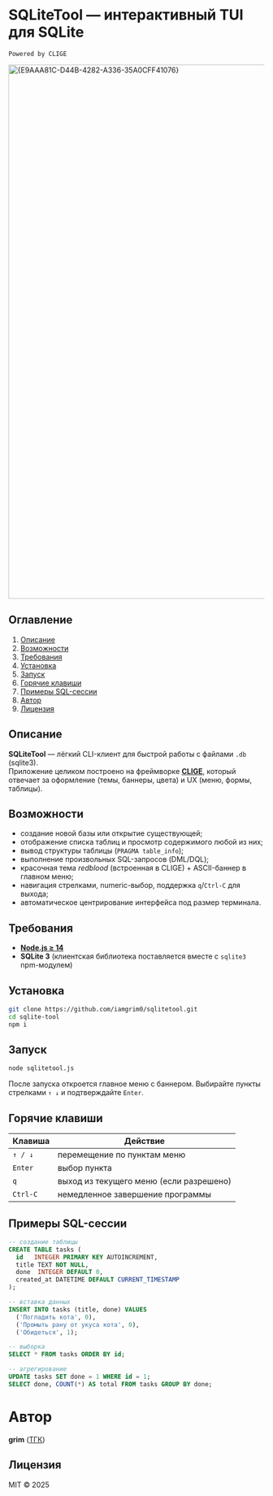 # SQLiteTool — интерактивный TUI для SQLite  
`Powered by CLIGE`

<img width="1888" height="1051" alt="{E9AAA81C-D44B-4282-A336-35A0CFF41076}" src="https://github.com/user-attachments/assets/98c1c715-2b3b-436f-a00f-7d33bf2a987e" />


## Оглавление
1. [Описание](#описание)  
2. [Возможности](#возможности)  
3. [Требования](#требования)  
4. [Установка](#установка)  
5. [Запуск](#запуск)  
6. [Горячие клавиши](#горячие-клавиши)  
7. [Примеры SQL-сессии](#примеры-sql-сессии)
8. [Автор](#автор)
9. [Лицензия](#лицензия)

## Описание
**SQLiteTool** — лёгкий CLI-клиент для быстрой работы с файлами `.db` (sqlite3).  
Приложение целиком построено на фреймворке [**CLIGE**](https://github.com/iamgrim-iq/clige), который отвечает за оформление (темы, баннеры, цвета) и UX (меню, формы, таблицы).

## Возможности
* создание новой базы или открытие существующей;
* отображение списка таблиц и просмотр содержимого любой из них;
* вывод структуры таблицы (`PRAGMA table_info`);
* выполнение произвольных SQL-запросов (DML/DQL);
* красочная тема *redblood* (встроенная в CLIGE) + ASCII-баннер в главном меню;
* навигация стрелками, numeric-выбор, поддержка `q`/`Ctrl-C` для выхода;
* автоматическое центрирование интерфейса под размер терминала.

## Требования
* [**Node.js ≥ 14**](https://nodejs.org/en/download)
* **SQLite 3** (клиентская библиотека поставляется вместе с `sqlite3` npm-модулем)

## Установка
```bash
git clone https://github.com/iamgrim0/sqlitetool.git
cd sqlite-tool
npm i
```

## Запуск
```bash
node sqlitetool.js
```
После запуска откроется главное меню с баннером. Выбирайте пункты стрелками `↑ ↓` и подтверждайте `Enter`.

## Горячие клавиши
| Клавиша | Действие                                   |
|---------|--------------------------------------------|
| `↑ / ↓` | перемещение по пунктам меню                |
| `Enter` | выбор пункта                              |
| `q`     | выход из текущего меню (если разрешено)    |
| `Ctrl-C`| немедленное завершение программы           |

## Примеры SQL-сессии
```sql
-- создание таблицы
CREATE TABLE tasks (
  id   INTEGER PRIMARY KEY AUTOINCREMENT,
  title TEXT NOT NULL,
  done  INTEGER DEFAULT 0,
  created_at DATETIME DEFAULT CURRENT_TIMESTAMP
);

-- вставка данных
INSERT INTO tasks (title, done) VALUES
  ('Погладить кота', 0),
  ('Промыть рану от укуса кота', 0),
  ('Обидеться', 1);

-- выборка
SELECT * FROM tasks ORDER BY id;

-- агрегирование
UPDATE tasks SET done = 1 WHERE id = 1;
SELECT done, COUNT(*) AS total FROM tasks GROUP BY done;
```

# Автор

**grim** ([ТГК](https://t.me/codegoddev))

## Лицензия
MIT © 2025
